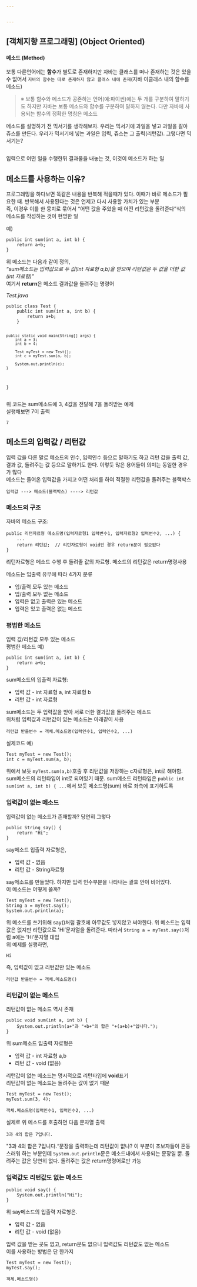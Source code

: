 ```yaml
---


---
```


<h2 id="객체지향-프로그래밍-object-oriented">[객체지향 프로그래밍] (Object Oriented)</h2>
<h4 id="메소드-method">메소드 (Method)</h4>
<p>보통 다른언어에는  <strong>함수</strong>가 별도로 존재하지만 자바는 클래스를 떠나 존재하는 것은 있을 수 없어서 <code>자바의 함수는 따로 존재하지 않고 클래스 내에 존재</code>(자바 이클래스 내의 함수를 메소드)</p>
<blockquote>
<p>※ 보통 함수와 메소드가 공존하는 언어(예:파이썬)에는 두 개를 구분하여 말하기도 하지만 자바는 보통 메소드와 함수를 구분하여 말하지 않는다. 다만 자바에 사용되는 함수의 정확한 명칭은 메소드</p>
</blockquote>
<p>메소드를 설명하기 전 믹서기를 생각해보자. 우리는 믹서기에 과일을 넣고 과일을 갈아 쥬스를 만든다. 우리가 믹서기에 넣는 과일은 입력, 쥬스는 그 출력(리턴값). 그렇다면 믹서기는?</p>
<p><img src="http://farm3.static.flickr.com/2114/2336759756_c7a3759954_o.jpg" alt=""></p>
<p>입력으로 어떤 일을 수행한뒤 결과물을 내놓는 것, 이것이 메소드가 하는 일</p>
<h2 id="메소드를-사용하는-이유">메소드를 사용하는 이유?</h2>
<p>프로그래밍을 하다보면 똑같은 내용을 반복해 적을때가 있다. 이때가 바로 메소드가 필요한 때. 반복해서 사용된다는 것은 언제고 다시 사용할 가치가 있는 부분<br>
즉, 이경우 이를 한 뭉치로 묶어서 “어떤 값을 주었을 때 어떤 리턴값을 돌려준다”식의 메소드를 작성하는 것이 현명한 일</p>
<p>예)</p>
<pre><code>public int sum(int a, int b) {
    return a+b;
}
</code></pre>
<p>위 메소드는 다음과 같이 정의,<br>
<em>“sum메소드는 입력값으로 두 값(int 자료형 a,b)을 받으며 리턴값은 두 값을 더한 값(int 자료형)”</em><br>
여기서  <strong>return</strong>은 메소드 결과값을 돌려주는 명령어</p>
<p><em>Test.java</em></p>
<pre><code>public class Test {
    public int sum(int a, int b) {
        return a+b;
    }

    public static void main(String[] args) {
        int a = 3;
        int b = 4;

        Test myTest = new Test();
        int c = myTest.sum(a, b);

        System.out.println(c);
    }
}
</code></pre>
<p>위 코드는 sum메소드에 3, 4값을 전달해 7을 돌려받는 예제<br>
실행해보면 7이 출력</p>
<pre><code>7
</code></pre>
<h2 id="메소드의-입력값--리턴값">메소드의 입력값 / 리턴값</h2>
<p>입력 값을 다른 말로 메소드의 인수, 입력인수 등으로 말하기도 하고 리턴 값을 출력 값, 결과 값, 돌려주는 값 등으로 말하기도 한다. 이렇듯 많은 용어들이 의미는 동일한 경우가 많다<br>
메소드는 들어온 입력값을 가지고 어떤 처리를 하여 적절한 리턴값을 돌려주는 블랙박스</p>
<pre><code>입력값 ---&gt; 메소드(블랙박스) ----&gt; 리턴값
</code></pre>
<h3 id="메소드의-구조">메소드의 구조</h3>
<p>자바의 메소드 구조:</p>
<pre><code>public 리턴자료형 메소드명(입력자료형1 입력변수1, 입력자료형2 입력변수2, ...) {
    ...    
    return 리턴값;  // 리턴자료형이 void인 경우 return문이 필요없다
}
</code></pre>
<p>리턴자료형은 메소드 수행 후 돌려줄 값의 자료형. 메소드의 리턴값은 return명령사용</p>
<p>메소드는 입출력 유무에 따라 4가지 분류</p>
<ul>
<li>입/출력 모두 있는 메소드</li>
<li>입/출력 모두 없는 메소드</li>
<li>입력은 없고 출력은 있는 메소드</li>
<li>입력은 있고 출력은 없는 메소드</li>
</ul>
<h3 id="평범한-메소드">평범한 메소드</h3>
<p>입력 값/리턴값 모두 있는 메소드<br>
평범한 메소드 예)</p>
<pre><code>public int sum(int a, int b) {
    return a+b;
}
</code></pre>
<p>sum메소드의 입출력 자료형:</p>
<ul>
<li>입력 값 - int 자료형 a, int 자료형 b</li>
<li>리턴 값 - int 자료형</li>
</ul>
<p>sum메소드는 두 입력값을 받아 서로 더한 결과값을 돌려주는 메소드<br>
위처럼 입력값과 리턴값이 있는 메소드는 아래같이 사용</p>
<pre><code>리턴값 받을변수 = 객체.메소드명(입력인수1, 입력인수2, ...)
</code></pre>
<p>실제코드 예)</p>
<pre><code>Test myTest = new Test();
int c = myTest.sum(a, b);
</code></pre>
<p>위에서 보듯  <code>myTest.sum(a,b)</code>호출 후 리턴값을 저장하는 c자료형은, int로 해야함. sum메소드의 리턴타입이 int로 되어있기 때문. sum메소드 리턴타입은  <code>public int sum(int a, int b) { ...</code>에서 보듯 메소드명(sum) 바로 좌측에 표기하도록</p>
<h3 id="입력값이-없는-메소드">입력값이 없는 메소드</h3>
<p>입력값이 없는 메소드가 존재할까? 당연히 그렇다</p>
<pre><code>public String say() {
    return "Hi";
}
</code></pre>
<p>say메소드 입출력 자료형은,</p>
<ul>
<li>입력 값 - 없음</li>
<li>리턴 값 - String자료형</li>
</ul>
<p>say메소드를 만들었다. 하지만 입력 인수부분을 나타내는 괄호 안이 비어있다.<br>
이 메소드는 어떻게 쓸까?</p>
<pre><code>Test myTest = new Test();
String a = myTest.say();
System.out.println(a);
</code></pre>
<p>위 메소드를 쓰기위해 say()처럼 괄호에 아무값도 넣지않고 써야한다. 위 메소드는 입력값은 없지만 리턴값으로 'Hi’문자열을 돌려준다. 따라서  <code>String a = myTest.say()</code>처럼 a에는 'Hi’문자열 대입<br>
위 예제를 실행하면,</p>
<pre><code>Hi
</code></pre>
<p>즉, 입력값이 없고 리턴값만 있는 메소드</p>
<pre><code>리턴값 받을변수 = 객체.메소드명()
</code></pre>
<h3 id="리턴값이-없는-메소드">리턴값이 없는 메소드</h3>
<p>리턴값이 없는 메소드 역시 존재</p>
<pre><code>public void sum(int a, int b) {
    System.out.println(a+"과 "+b+"의 합은 "+(a+b)+"입니다.");
}
</code></pre>
<p>위 sum메소드 입출력 자료형은</p>
<ul>
<li>입력 값 - int 자료형 a,b</li>
<li>리턴 값 - void (없음)</li>
</ul>
<p>리턴값이 없는 메소드는 명시적으로 리턴타입에  <strong>void</strong>표기<br>
리턴값이 없는 메소드는 돌려주는 값이 없기 때문</p>
<pre><code>Test myTest = new Test();
myTest.sum(3, 4);
</code></pre>
<pre><code>객체.메소드명(입력인수1, 입력인수2, ...)
</code></pre>
<p>실제로 위 메소드를 호출하면 다음 문자열 출력</p>
<pre><code>3과 4의 합은 7입니다.
</code></pre>
<p>"3과 4의 합은 7입니다.“문장을 출력하는데 리턴값이 없나? 이 부분이 초보자들이 혼동스러워 하는 부분인데  <code>System.out.println</code>문은 메소드내에서 사용되는 문장일 뿐. 돌려주는 값은 당연히 없다. 돌려주는 값은 return명령어로만 가능</p>
<h3 id="입력값도-리턴값도-없는-메소드">입력값도 리턴값도 없는 메소드</h3>
<pre><code>public void say() {
    System.out.println("Hi");
}
</code></pre>
<p>위 say메소드의 입출력 자료형은.</p>
<ul>
<li>입력 값 - 없음</li>
<li>리턴 값 - void (없음)</li>
</ul>
<p>입력 값을 받는 곳도 없고, return문도 없으니 입력값도 리턴값도 없는 메소드<br>
이를 사용하는 방법은 단 한가지</p>
<pre><code>Test myTest = new Test();
myTest.say();
</code></pre>
<pre><code>객체.메소드명()
</code></pre>


